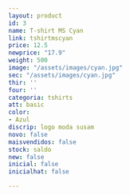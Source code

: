 ```yaml
---
layout: product
id: 3
name: T-shirt MS Cyan
link: tshirtmscyan
price: 12.5
newprice: "17.9"
weight: 500
image: "/assets/images/cyan.jpg"
sec: "/assets/images/cyan.jpg"
thir: ''
four: ''
categoria: tshirts
att: basic
color:
- Azul
discrip: logo moda susam
novo: false
maisvendidos: false
stock: saldo
new: false
inicial: false
inicialhat: false

---
```

